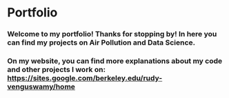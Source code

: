 # Portfolio
### Welcome to my portfolio! Thanks for stopping by! In here you can find my projects on Air Pollution and Data Science.
### On my website, you can find more explanations about my code and other projects I work on: https://sites.google.com/berkeley.edu/rudy-venguswamy/home
